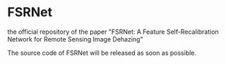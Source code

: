 # FSRNet
the official repository of the paper "FSRNet: A Feature Self-Recalibration Network for Remote Sensing Image Dehazing"


The source code of FSRNet will be released as soon as possible.

